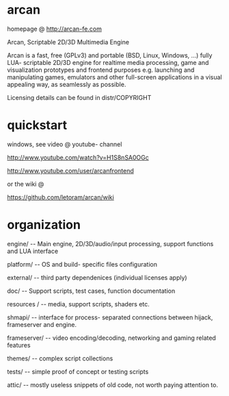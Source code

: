 arcan
=====
homepage @ http://arcan-fe.com

Arcan, Scriptable 2D/3D Multimedia Engine

Arcan is a fast, free (GPLv3) and portable (BSD, Linux, Windows, …) fully LUA- scriptable 2D/3D engine for realtime media processing, game and visualization prototypes and frontend purposes e.g. launching and manipulating games, emulators and other full-screen applications in a visual appealing way, as seamlessly as possible.

Licensing details can be found in distr/COPYRIGHT

quickstart
=====
windows, see video @ youtube- channel 

  http://www.youtube.com/watch?v=H1S8nSA0OGc

  http://www.youtube.com/user/arcanfrontend
  
or the wiki @

https://github.com/letoram/arcan/wiki

organization
=====

 engine/ -- Main engine, 2D/3D/audio/input processing, support functions and LUA interface

 platform/ -- OS and build- specific files configuration

 external/ -- third party dependenices (individual licenses apply)

 doc/ -- Support scripts, test cases, function documentation

 resources / -- media, support scripts, shaders etc. 

 shmapi/ -- interface for process- separated connections between hijack, frameserver and engine.

 frameserver/ -- video encoding/decoding, networking and gaming related features

 themes/ -- complex script collections

 tests/ -- simple proof of concept or testing scripts

 attic/ -- mostly useless snippets of old code, not worth paying attention to.

